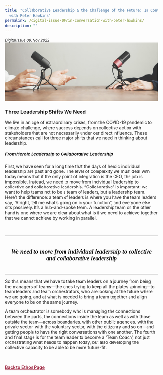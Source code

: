 ```yaml
---
title: "Collaborative Leadership & the Challenge of the Future: In Conversation
  with Peter Hawkins"
permalink: /digital-issue-09/in-conversation-with-peter-hawkins/
description: ""
---
```

<style>

.back a
{
	color: #9f2943;
	font-weight: bold;
}

#banner img
{
	width:100%;
}
	
.author
{
border-bottom: 1px solid black;
margin-top:40px;
padding-bottom:30px;
border-top: 1px solid black;	

}

.author p {
	font-size: 0.9em;
	line-height:24px !important;
	}	

.break
{
   border-top: 1px solid  black;
   border-bottom: 1px solid black;
	 padding:20px;
	text-align:center;
	margin-top:50px;
}
	
.break1
{
font-family: Georgia;
	font-size:20px;
	font-style: italic;
	font-weight: bold;
}

.boxheader {
	color: white !important;
	}	

.containerbox {
	background-color: #eceedb;
	border-radius: 10px;
	padding: 5%;
	margin-top: 5%;
	
	}	

li {
	font-size: 15px !important;
	
	}	

</style>

<em><small>Digital Issue 09, Nov 2022</small></em>
<img src="/images/Landing_Banner_Images/banner_interview.jpg">



<h3>Three Leadership Shifts We Need</h3>


<p>We live in an age of extraordinary crises, from the COVID-19 pandemic to climate challenge, where success depends on collective action with stakeholders that are not necessarily under our direct influence. These circumstances call for three major shifts that we need in thinking about leadership. </p>


<h5>From Heroic Leadership to Collaborative Leadership</h5>

<p>First, we have seen for a long time that the days of heroic individual leadership are past and gone. The level of complexity we must deal with today means that if the only point of integration is the CEO, the job is impossible. Instead, we need to move from individual leadership to collective and collaborative leadership. “Collaborative” is important: we want to help teams not to be a team of leaders, but a leadership team.
Here’s the difference: a team of leaders is where you have the team leaders say, “Alright, tell me what’s going on in your function”, and everyone else sits passively. It’s a hub-and-spoke team. A leadership team on the other hand is one where we are clear about what is it we need to achieve together that we cannot achieve by working in parallel. 
</p>


<div class="break">
	<p class="break1">We need to move from individual leadership to collective and collaborative leadership</p>
</div>

<p>So this means that we have to take team leaders on a journey from being the managers of teams—the ones trying to keep all the plates spinning—to team leaders and team orchestrators, who are looking at the future where we are going, and at what is needed to  bring a team together and align everyone to be on the same journey.

A team orchestrator is somebody who is managing the connections between the parts, the connections inside the team as well as with those outside the team—across boundaries, with other public agencies, with the private sector, with the voluntary sector, with the citizenry and so on—and getting people to have the right conversations with one another. The fourth and final stage is for the team leader to become a ‘Team Coach’, not just orchestrating what needs to happen today, but also developing the collective capacity to be able to be more future-fit.
</p>




<br>
<br>	
<div class="back">
<a href="/ethos/">Back to Ethos Page</a>	
</div>